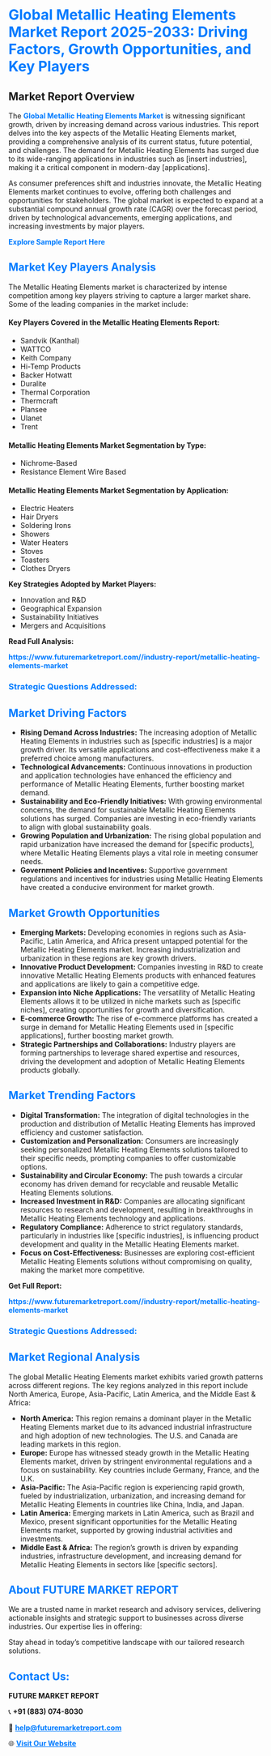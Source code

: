 <h1 style="color: #007BFF;">Global Metallic Heating Elements Market Report 2025-2033: Driving Factors, Growth Opportunities, and Key Players</h1>

<section id="overview">
<h2>Market Report Overview</h2>
<p>The <a href="https://www.futuremarketreport.com//industry-report/metallic-heating-elements-market" style="color: #007BFF; text-decoration: none;"><strong>Global Metallic Heating Elements Market</strong></a> is witnessing significant growth, driven by increasing demand across various industries. This report delves into the key aspects of the Metallic Heating Elements market, providing a comprehensive analysis of its current status, future potential, and challenges. The demand for Metallic Heating Elements has surged due to its wide-ranging applications in industries such as [insert industries], making it a critical component in modern-day [applications].</p>
<p>As consumer preferences shift and industries innovate, the Metallic Heating Elements market continues to evolve, offering both challenges and opportunities for stakeholders. The global market is expected to expand at a substantial compound annual growth rate (CAGR) over the forecast period, driven by technological advancements, emerging applications, and increasing investments by major players.</p>
</section>

<section id="overview">
<p><a href="https://www.futuremarketreport.com//request-sample/reportId=76121" style="color: #007BFF; text-decoration: none;"><strong>Explore Sample Report Here</strong></a></p>
</section>

<section id="key-players">
<h2 style="color: #007BFF;">Market Key Players Analysis</h2>
<p>The Metallic Heating Elements market is characterized by intense competition among key players striving to capture a larger market share. Some of the leading companies in the market include:</p>
<h4>Key Players Covered in the Metallic Heating Elements Report:</h4>
<ul><li>Sandvik (Kanthal)</li><li>WATTCO</li><li>Keith Company</li><li>Hi-Temp Products</li><li>Backer Hotwatt</li><li>Duralite</li><li>Thermal Corporation</li><li>Thermcraft</li><li>Plansee</li><li>Ulanet</li><li>Trent</li></ul>
<h4>Metallic Heating Elements Market Segmentation by Type:</h4>
<ul><li>Nichrome-Based</li><li>Resistance Element Wire Based</li></ul>

<h4>Metallic Heating Elements Market Segmentation by Application:</h4>
<ul><li>Electric Heaters</li><li>Hair Dryers</li><li>Soldering Irons</li><li>Showers</li><li>Water Heaters</li><li>Stoves</li><li>Toasters</li><li>Clothes Dryers</li></ul>
<p><strong>Key Strategies Adopted by Market Players:</strong></p>
<ul>
<li>Innovation and R&D</li>
<li>Geographical Expansion</li>
<li>Sustainability Initiatives</li>
<li>Mergers and Acquisitions</li>
</ul>
</section>

<section>
<p><strong>Read Full Analysis: </strong></p><a href="https://www.futuremarketreport.com//industry-report/metallic-heating-elements-market" style="color: #007BFF; text-decoration: none;"><strong>https://www.futuremarketreport.com//industry-report/metallic-heating-elements-market</strong></a>
<h3 style="color: #007BFF;">Strategic Questions Addressed:</h3>
</section>

<section id="driving-factors">
<h2 style="color: #007BFF;">Market Driving Factors</h2>
<ul>
<li><strong>Rising Demand Across Industries:</strong> The increasing adoption of Metallic Heating Elements in industries such as [specific industries] is a major growth driver. Its versatile applications and cost-effectiveness make it a preferred choice among manufacturers.</li>
<li><strong>Technological Advancements:</strong> Continuous innovations in production and application technologies have enhanced the efficiency and performance of Metallic Heating Elements, further boosting market demand.</li>
<li><strong>Sustainability and Eco-Friendly Initiatives:</strong> With growing environmental concerns, the demand for sustainable Metallic Heating Elements solutions has surged. Companies are investing in eco-friendly variants to align with global sustainability goals.</li>
<li><strong>Growing Population and Urbanization:</strong> The rising global population and rapid urbanization have increased the demand for [specific products], where Metallic Heating Elements plays a vital role in meeting consumer needs.</li>
<li><strong>Government Policies and Incentives:</strong> Supportive government regulations and incentives for industries using Metallic Heating Elements have created a conducive environment for market growth.</li>
</ul>
</section>

<section id="growth-opportunities">
<h2 style="color: #007BFF;">Market Growth Opportunities</h2>
<ul>
<li><strong>Emerging Markets:</strong> Developing economies in regions such as Asia-Pacific, Latin America, and Africa present untapped potential for the Metallic Heating Elements market. Increasing industrialization and urbanization in these regions are key growth drivers.</li>
<li><strong>Innovative Product Development:</strong> Companies investing in R&D to create innovative Metallic Heating Elements products with enhanced features and applications are likely to gain a competitive edge.</li>
<li><strong>Expansion into Niche Applications:</strong> The versatility of Metallic Heating Elements allows it to be utilized in niche markets such as [specific niches], creating opportunities for growth and diversification.</li>
<li><strong>E-commerce Growth:</strong> The rise of e-commerce platforms has created a surge in demand for Metallic Heating Elements used in [specific applications], further boosting market growth.</li>
<li><strong>Strategic Partnerships and Collaborations:</strong> Industry players are forming partnerships to leverage shared expertise and resources, driving the development and adoption of Metallic Heating Elements products globally.</li>
</ul>
</section>

<section id="trending-factors">
<h2 style="color: #007BFF;">Market Trending Factors</h2>
<ul>
<li><strong>Digital Transformation:</strong> The integration of digital technologies in the production and distribution of Metallic Heating Elements has improved efficiency and customer satisfaction.</li>
<li><strong>Customization and Personalization:</strong> Consumers are increasingly seeking personalized Metallic Heating Elements solutions tailored to their specific needs, prompting companies to offer customizable options.</li>
<li><strong>Sustainability and Circular Economy:</strong> The push towards a circular economy has driven demand for recyclable and reusable Metallic Heating Elements solutions.</li>
<li><strong>Increased Investment in R&D:</strong> Companies are allocating significant resources to research and development, resulting in breakthroughs in Metallic Heating Elements technology and applications.</li>
<li><strong>Regulatory Compliance:</strong> Adherence to strict regulatory standards, particularly in industries like [specific industries], is influencing product development and quality in the Metallic Heating Elements market.</li>
<li><strong>Focus on Cost-Effectiveness:</strong> Businesses are exploring cost-efficient Metallic Heating Elements solutions without compromising on quality, making the market more competitive.</li>
</ul>
</section>

<section>
<p><strong>Get Full Report: </strong></p><a href="https://www.futuremarketreport.com//industry-report/metallic-heating-elements-market" style="color: #007BFF; text-decoration: none;"><strong>https://www.futuremarketreport.com//industry-report/metallic-heating-elements-market</strong></a>
<h3 style="color: #007BFF;">Strategic Questions Addressed:</h3>
</section>


<section id="regional-analysis">
<h2 style="color: #007BFF;">Market Regional Analysis</h2>
<p>The global Metallic Heating Elements market exhibits varied growth patterns across different regions. The key regions analyzed in this report include North America, Europe, Asia-Pacific, Latin America, and the Middle East & Africa:</p>
<ul>
<li><strong>North America:</strong> This region remains a dominant player in the Metallic Heating Elements market due to its advanced industrial infrastructure and high adoption of new technologies. The U.S. and Canada are leading markets in this region.</li>
<li><strong>Europe:</strong> Europe has witnessed steady growth in the Metallic Heating Elements market, driven by stringent environmental regulations and a focus on sustainability. Key countries include Germany, France, and the U.K.</li>
<li><strong>Asia-Pacific:</strong> The Asia-Pacific region is experiencing rapid growth, fueled by industrialization, urbanization, and increasing demand for Metallic Heating Elements in countries like China, India, and Japan.</li>
<li><strong>Latin America:</strong> Emerging markets in Latin America, such as Brazil and Mexico, present significant opportunities for the Metallic Heating Elements market, supported by growing industrial activities and investments.</li>
<li><strong>Middle East & Africa:</strong> The region’s growth is driven by expanding industries, infrastructure development, and increasing demand for Metallic Heating Elements in sectors like [specific sectors].</li>
</ul>
</section>

<footer>
<h2 style="color: #007BFF;">About FUTURE MARKET REPORT</h2>
<p>We are a trusted name in market research and advisory services, delivering actionable insights and strategic support to businesses across diverse industries. Our expertise lies in offering:</p>

<p>Stay ahead in today’s competitive landscape with our tailored research solutions.</p>

<h2 style="color: #007BFF;">Contact Us:</h2>
<p><strong>FUTURE MARKET REPORT</strong></p>
<p>📞 <strong>+91 (883) 074-8030</strong></p>
<p>📧 <strong><a href="mailto:help@futuremarketreport.com" style="color: #007BFF;">help@futuremarketreport.com</a></strong></p>
<p>🌐 <strong><a href="https://www.futuremarketreport.com/" style="color: #007BFF;">Visit Our Website</a></strong></p>
</footer>